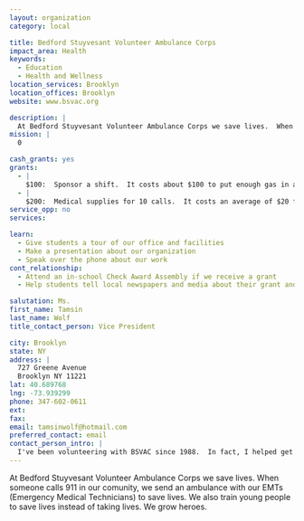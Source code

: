 ```yaml
---
layout: organization
category: local

title: Bedford Stuyvesant Volunteer Ambulance Corps
impact_area: Health
keywords: 
  - Education
  - Health and Wellness
location_services: Brooklyn
location_offices: Brooklyn
website: www.bsvac.org

description: |
  At Bedford Stuyvesant Volunteer Ambulance Corps we save lives.  When someone calls 911 in our comunity, we send an ambulance with our EMTs (Emergency Medical Technicians) to save lives.  We also train young people to save lives instead of taking lives.  We grow heroes.
mission: |
  0

cash_grants: yes
grants: 
  - |
    $100:  Sponsor a shift.  It costs about $100 to put enough gas in an ambulance to run a single 8-hour shift.  Help us put gas in the ambulance for a shift.  The lives we save on that shift will be thanks in part to you!
  - |
    $200:  Medical supplies for 10 calls.  It costs an average of $20 for the medical supplies used for an emergency call.  Medical supplies include oxygen, bandages, dressings, gloves, and splints.  Help us buy the medical supplies we need to save lives!
service_opp: no
services: 

learn: 
  - Give students a tour of our office and facilities
  - Make a presentation about our organization
  - Speak over the phone about our work
cont_relationship: 
  - Attend an in-school Check Award Assembly if we receive a grant
  - Help students tell local newspapers and media about their grant and/or project with us

salutation: Ms.
first_name: Tamsin
last_name: Wolf
title_contact_person: Vice President

city: Brooklyn
state: NY
address: |
  727 Greene Avenue  
  Brooklyn NY 11221
lat: 40.689768
lng: -73.939299
phone: 347-602-0611
ext: 
fax: 
email: tamsinwolf@hotmail.com
preferred_contact: email
contact_person_intro: |
  I've been volunteering with BSVAC since 1988.  In fact, I helped get BSVAC started.  As the Vice President, I help make sure that BSVAC can keep running smoothly.  It's a lot of work, but it feels wonderful to help save lives.
---
```

At Bedford Stuyvesant Volunteer Ambulance Corps we save lives.  When someone calls 911 in our comunity, we send an ambulance with our EMTs (Emergency Medical Technicians) to save lives.  We also train young people to save lives instead of taking lives.  We grow heroes.